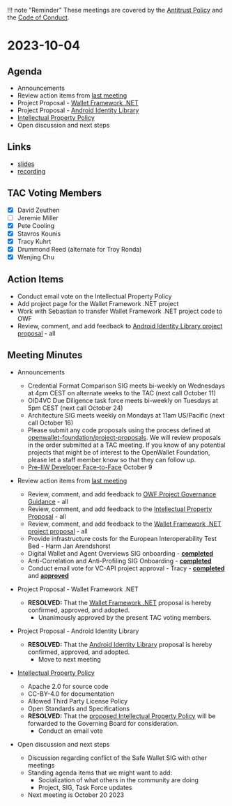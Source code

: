 !!! note "Reminder"
    These meetings are covered by the [Antitrust Policy](../../governance/antitrust.md) and the [Code of Conduct](../../governance/code-of-conduct.md).

# 2023-10-04

## Agenda
- Announcements
- Review action items from [last meeting](./2023-09-20.md#action-items)
- Project Proposal - [Wallet Framework .NET](https://github.com/openwallet-foundation/project-proposals/pull/16)
- Project Proposal - [Android Identity Library](https://github.com/openwallet-foundation/project-proposals/pull/18)
- [Intellectual Property Policy](https://docs.google.com/document/d/11hTvmHkM6FQGFQp-Lsq6sbTblgIaKWccV6a7nP1nFa0/edit)
- Open discussion and next steps

## Links
- [slides](https://docs.google.com/presentation/d/1xhOHaL0n8xH8kIEUafrz3clIma6pYB_a3R81WdLuxek/edit?usp=sharing)
- [recording](https://zoom.us/rec/share/A9qd5q7QOcB7of56dGsYAl5q_1Ph84rANXfcpn1-J4RWONk-aIi24nk3S64Y01R9.sHTJYBnlfi7Sg3T7)

## TAC Voting Members

- [x] David Zeuthen
- [ ] Jeremie Miller
- [x] Pete Cooling
- [x] Stavros Kounis
- [x] Tracy Kuhrt
- [x] Drummond Reed (alternate for Troy Ronda)
- [x] Wenjing Chu

## Action Items
- Conduct email vote on the Intellectual Property Policy
- Add project page for the Wallet Framework .NET project
- Work with Sebastian to transfer Wallet Framework .NET project code to OWF
- Review, comment, and add feedback to [Android Identity Library project proposal](https://github.com/openwallet-foundation/project-proposals/pull/18) - all

## Meeting Minutes
- Announcements
    - Credential Format Comparison SIG meets bi-weekly on Wednesdays at 4pm CEST on alternate weeks to the TAC (next call October 11)
    - OID4VC Due Diligence task force meets bi-weekly on Tuesdays at 5pm CEST (next call October 24)
    - Architecture SIG  meets weekly on Mondays at 11am US/Pacific (next call October 16)
    - Please submit any code proposals using the process defined at [openwallet-foundation/project-proposals](https://github.com/openwallet-foundation/project-proposals). We will review proposals in the order submitted at a TAC meeting. If you know of any potential projects that might be of interest to the OpenWallet Foundation, please let a staff member know so that they can follow up.
    - [Pre-IIW Developer Face-to-Face](https://www.eventbrite.com/e/openwallet-pre-iiw-developers-face-to-face-tickets-722252636077) October 9


- Review action items from [last meeting](./2023-09-20.md#action-items)
    - Review, comment, and add feedback to [OWF Project Governance Guidance](https://docs.google.com/document/d/1kXGWPNEOAX-7KzYMggFKtWZFO-0oTnyiOTjNFjjFOLo/edit) - all
    - Review, comment, and add feedback to the [Intellectual Property Proposal](https://docs.google.com/document/d/11hTvmHkM6FQGFQp-Lsq6sbTblgIaKWccV6a7nP1nFa0/edit#heading=h.sqcy373m3v6g) - all
    - Review, comment, and add feedback to the [Wallet Framework .NET project proposal](https://github.com/openwallet-foundation/project-proposals/pull/16) - all
    - Provide infrastructure costs for the European Interoperability Test Bed - Harm Jan Arendshorst
    - Digital Wallet and Agent Overviews SIG onboarding - **[completed](https://tac.openwallet.foundation/SIGs/digital-wallet-and-agent-overviews/)**
    - Anti-Correlation and Anti-Profiling SIG Onboarding - **[completed](https://tac.openwallet.foundation/SIGs/safe-wallet/)**
    - Conduct email vote for VC-API project approval - Tracy - **[completed](https://lists.openwallet.foundation/g/TAC/message/79)** and **[approved](https://lists.openwallet.foundation/g/TAC/message/88)**

- Project Proposal - Wallet Framework .NET
    - **RESOLVED:** That the [Wallet Framework .NET](https://github.com/openwallet-foundation/project-proposals/pull/16) proposal is hereby confirmed, approved, and adopted.
        - Unanimously approved by the present TAC voting members.

- Project Proposal - Android Identity Library
    - **RESOLVED:** That the [Android Identity Library](https://github.com/openwallet-foundation/project-proposals/pull/18) proposal is hereby confirmed, approved, and adopted.
        - Move to next meeting

- [Intellectual Property Policy](https://docs.google.com/document/d/11hTvmHkM6FQGFQp-Lsq6sbTblgIaKWccV6a7nP1nFa0/edit)
    - Apache 2.0 for source code
    - CC-BY-4.0 for documentation
    - Allowed Third Party License Policy
    - Open Standards and Specifications
    - **RESOLVED:** That the [proposed Intellectual Property Policy](https://docs.google.com/document/d/11hTvmHkM6FQGFQp-Lsq6sbTblgIaKWccV6a7nP1nFa0/edit) will be forwarded to the Governing Board for consideration.
        - Conduct an email vote

- Open discussion and next steps
    - Discussion regarding conflict of the Safe Wallet SIG with other meetings
    - Standing agenda items that we might want to add:
        - Socialization of what others in the community are doing
        - Project, SIG, Task Force updates
    - Next meeting is October 20 2023
